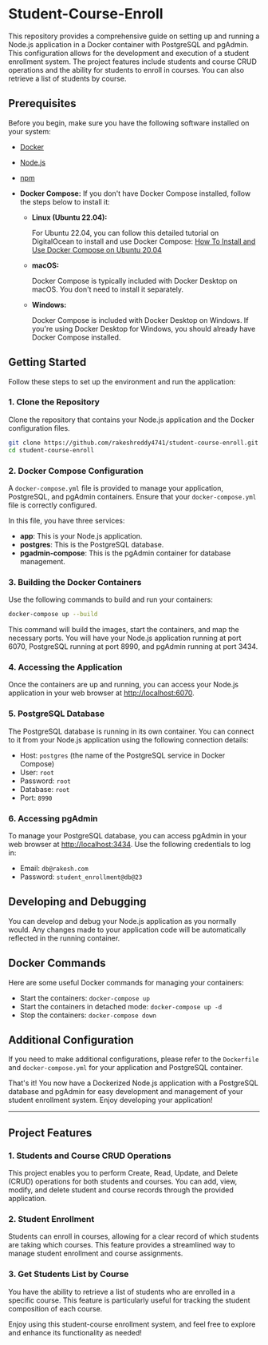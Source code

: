 # Student-Course-Enroll

This repository provides a comprehensive guide on setting up and running a Node.js application in a Docker container with PostgreSQL and pgAdmin. This configuration allows for the development and execution of a student enrollment system. The project features include students and course CRUD operations and the ability for students to enroll in courses. You can also retrieve a list of students by course.

## Prerequisites

Before you begin, make sure you have the following software installed on your system:

- [Docker](https://www.docker.com/get-started)
- [Node.js](https://nodejs.org/)
- [npm](https://www.npmjs.com/)

- **Docker Compose:** If you don't have Docker Compose installed, follow the steps below to install it:

  - **Linux (Ubuntu 22.04):**

    For Ubuntu 22.04, you can follow this detailed tutorial on DigitalOcean to install and use Docker Compose: [How To Install and Use Docker Compose on Ubuntu 20.04](https://www.digitalocean.com/community/tutorials/how-to-install-and-use-docker-compose-on-ubuntu-20-04)

  - **macOS:**

    Docker Compose is typically included with Docker Desktop on macOS. You don't need to install it separately.

  - **Windows:**

    Docker Compose is included with Docker Desktop on Windows. If you're using Docker Desktop for Windows, you should already have Docker Compose installed.

## Getting Started

Follow these steps to set up the environment and run the application:

### 1. Clone the Repository

Clone the repository that contains your Node.js application and the Docker configuration files.

```bash
git clone https://github.com/rakeshreddy4741/student-course-enroll.git
cd student-course-enroll
```

### 2. Docker Compose Configuration

A `docker-compose.yml` file is provided to manage your application, PostgreSQL, and pgAdmin containers. Ensure that your `docker-compose.yml` file is correctly configured.

In this file, you have three services:

- **app**: This is your Node.js application.
- **postgres**: This is the PostgreSQL database.
- **pgadmin-compose**: This is the pgAdmin container for database management.

### 3. Building the Docker Containers

Use the following commands to build and run your containers:

```bash
docker-compose up --build
```

This command will build the images, start the containers, and map the necessary ports. You will have your Node.js application running at port 6070, PostgreSQL running at port 8990, and pgAdmin running at port 3434.

### 4. Accessing the Application

Once the containers are up and running, you can access your Node.js application in your web browser at [http://localhost:6070](http://localhost:6070).

### 5. PostgreSQL Database

The PostgreSQL database is running in its own container. You can connect to it from your Node.js application using the following connection details:

- Host: `postgres` (the name of the PostgreSQL service in Docker Compose)
- User: `root`
- Password: `root`
- Database: `root`
- Port: `8990`

### 6. Accessing pgAdmin

To manage your PostgreSQL database, you can access pgAdmin in your web browser at [http://localhost:3434](http://localhost:3434). Use the following credentials to log in:

- Email: `db@rakesh.com`
- Password: `student_enrollment@db@23`

## Developing and Debugging

You can develop and debug your Node.js application as you normally would. Any changes made to your application code will be automatically reflected in the running container.

## Docker Commands

Here are some useful Docker commands for managing your containers:

- Start the containers: `docker-compose up`
- Start the containers in detached mode: `docker-compose up -d`
- Stop the containers: `docker-compose down`

## Additional Configuration

If you need to make additional configurations, please refer to the `Dockerfile` and `docker-compose.yml` for your application and PostgreSQL container.

That's it! You now have a Dockerized Node.js application with a PostgreSQL database and pgAdmin for easy development and management of your student enrollment system. Enjoy developing your application!

---

## Project Features

### 1. Students and Course CRUD Operations

This project enables you to perform Create, Read, Update, and Delete (CRUD) operations for both students and courses. You can add, view, modify, and delete student and course records through the provided application.

### 2. Student Enrollment

Students can enroll in courses, allowing for a clear record of which students are taking which courses. This feature provides a streamlined way to manage student enrollment and course assignments.

### 3. Get Students List by Course

You have the ability to retrieve a list of students who are enrolled in a specific course. This feature is particularly useful for tracking the student composition of each course.

Enjoy using this student-course enrollment system, and feel free to explore and enhance its functionality as needed!
